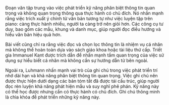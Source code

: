 
Đoạn văn tập trung vào việc phát triển kỹ năng phân biệt thông tin quan trọng và không quan trọng thông qua thực hành có chủ đích. Nó nhấn mạnh rằng việc trích xuất ý chính từ văn bản tương tự như việc luyện tập trên piano: càng thực hành nhiều, người ta càng trở nên giỏi hơn. Các công cụ tư duy, bao gồm các mẫu, khung và danh mục, giúp người đọc điều hướng và hiểu văn bản hiệu quả hơn.

Bài viết cũng chỉ ra rằng việc đọc và chọn lọc thông tin là nhiệm vụ cá nhân mà không thể hoàn toàn dựa vào sách giáo khoa hoặc tài liệu thứ cấp. Triết gia Immanuel Kant được trích dẫn để nhấn mạnh tầm quan trọng của việc sử dụng sự hiểu biết cá nhân mà không cần sự hướng dẫn từ bên ngoài.

Ngoài ra, Luhmann nhấn mạnh vai trò của ghi chú trong việc phát triển trí nhớ dài hạn và khả năng phân biệt thông tin quan trọng. Việc ghi chú nên được thực hiện dưới dạng các bản tóm tắt đã được tái cấu trúc, giúp người đọc rèn luyện khả năng phát hiện mẫu và suy nghĩ phê phán. Kỹ năng này có thể học được nhưng cần có thực hành có chủ đích. Ghi chú thông minh là chìa khóa để phát triển những kỹ năng này.